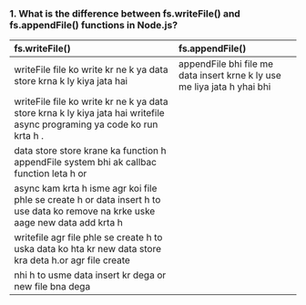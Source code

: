 ### 1. What is the difference between fs.writeFile() and fs.appendFile() functions in Node.js?
|fs.writeFile()                                                       |fs.appendFile()|
|:--------------------------------------------------------------------|:---------------------------------------------------------------------------|
|writeFile file ko write kr ne k ya data store krna k ly kiya jata hai|appendFile bhi file me data insert krne k ly use me liya jata h yhai bhi| 
|writeFile file ko write kr ne k ya data store krna k ly kiya jata hai writefile async programing ya code ko run krta h .            
|data store store krane ka function h appendFile system bhi ak callbac function leta h or
async kam krta h isme  agr koi file phle se create h or data insert h to use  data ko remove na krke uske aage new data add krta h|
|writefile agr file phle se create h to uska data ko hta kr new data store kra deta h.or agr file create
nhi h to usme data insert kr dega or new file bna dega|
